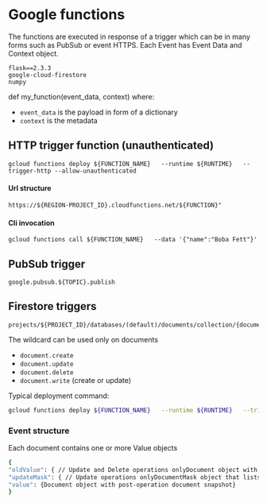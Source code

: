 # Google functions
The functions are executed in response of a trigger which can be in many forms such as PubSub or event HTTPS. Each Event has Event Data and Context object.

```text
flask==2.3.3
google-cloud-firestore
numpy
```

def my_function(event_data, context) where:
 - `event_data` is the payload in form of a dictionary
 - `context` is the metadata

## HTTP trigger function (unauthenticated)
```
gcloud functions deploy ${FUNCTION_NAME}   --runtime ${RUNTIME}   --trigger-http --allow-unauthenticated
```
#### Url structure
```
https://${REGION-PROJECT_ID}.cloudfunctions.net/${FUNCTION}"
```
#### Cli invocation
```
gcloud functions call ${FUNCTION_NAME}   --data '{"name":"Boba Fett"}'
```
## PubSub trigger
```
google.pubsub.${TOPIC}.publish
```
## Firestore triggers
```
projects/${PROJECT_ID}/databases/(default)/documents/collection/{document_wildcard}
```
The wildcard can be used only on documents

 - `document.create`
 - `document.update`
 - `document.delete`
 - `document.write` (create or update)


Typical deployment command:
```bash
gcloud functions deploy ${FUNCTION_NAME}   --runtime ${RUNTIME}   --trigger-event "${EVENT_TYPE}"--trigger-resource "${DOCUMENT_PATH}"
```
### Event structure
Each document contains one or more Value objects
```bash
{
"oldValue": { // Update and Delete operations onlyDocument object with pre-operation document snapshot},
"updateMask": { // Update operations onlyDocumentMask object that lists changed fields.},
"value": {Document object with post-operation document snapshot}
}
```





